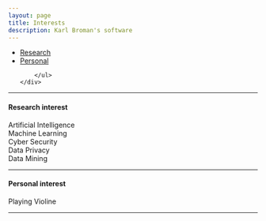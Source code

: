 ```yaml
---
layout: page
title: Interests
description: Karl Broman's software
---
```


<div class="navbar">
    <div class="navbar-inner">
        <ul class="nav">
            <li><a href="Prof">Research</a></li>
            <li><a href="Prof">Personal</a></li>
      
        </ul>
    </div>
</div>

---

#### Research interest

Artificial Intelligence <br/>
Machine Learning <br/>
Cyber Security <br/>
Data Privacy <br/>
Data Mining <br/>

---

#### Personal interest

Playing Violine <br/>


---